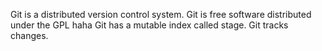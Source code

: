 Git is a distributed version control system.
Git is free software distributed under the GPL haha
Git has a mutable index called stage.
Git tracks changes.